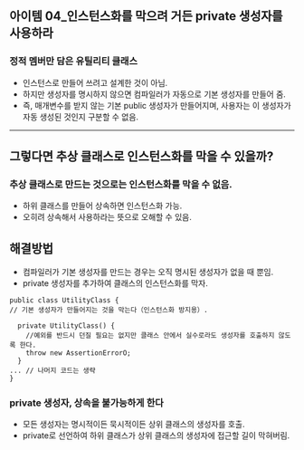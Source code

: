 ## 아이템 04_인스턴스화를 막으려 거든 private 생성자를 사용하라

### 정적 멤버만 담은 유틸리티 클래스
- 인스턴스로 만들어 쓰려고 설계한 것이 아님.
- 하지만 생성자를 명시하지 않으면 컴파일러가 자동으로 기본 생성자를 만들어 줌.
- 즉, 매개변수를 받지 않는 기본 public 생성자가 만들어지며, 사용자는 이 생성자가 자동 생성된 것인지 구분할 수 없음.
---

그렇다면 추상 클래스로 인스턴스화를 막을 수 있을까?
---

### 추상 클래스로 만드는 것으로는 인스턴스화를 막을 수 없음.
- 하위 클래스를 만들어 상속하면 인스턴스화 가능.
- 오히려 상속해서 사용하라는 뜻으로 오해할 수 있음.

## 해결방법
- 컴파일러가 기본 생성자를 만드는 경우는 오직 명시된 생성자가 없을 때 뿐임.
- private 생성자를 추가하여 클래스의 인스턴스화를 막자.

```
public class UtilityClass {
// 기본 생성자가 만들어지는 것을 막는다（인스턴스화 방지용）.

  private UtilityClass() {
    //예외를 반드시 던질 필요는 없지만 클래스 안에서 실수로라도 생성자를 호출하지 않도록 한다.
    throw new AssertionErrorO;
  }
... // 나머지 코드는 생략
}
```

### private 생성자, 상속을 불가능하게 한다
- 모든 생성자는 명시적이든 묵시적이든 상위 클래스의 생성자를 호출.
- private로 선언하여 하위 클래스가 상위 클래스의 생성자에 접근할 길이 막혀버림.

